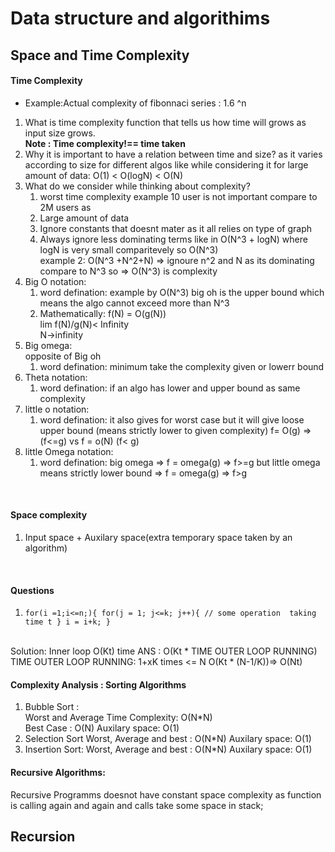 # Data structure and algorithims
## Space and Time Complexity

#### Time Complexity
* Example:Actual complexity of fibonnaci series : 1.6 ^n

1. What is time complexity
 function that tells us how time will grows as input size grows.<br>
 **Note :  Time complexity!== time taken**
  1.  Why it is important to have a relation between time and size?
      as it varies according to size for different algos like while 
      considering it for large amount of data: O(1) < O(logN) < O(N) 
2. What do we consider while thinking about complexity?
      1. worst time complexity
        example 10 user is not important compare to 2M users as
      2. Large amount of data
      3. Ignore constants that doesnt mater as it all relies on 
         type of graph
      4. Always ignore less dominating terms 
         like in O(N^3 + logN) where logN is very small comparitevely 
        so O(N^3)<br>
        example 2: O(N^3 +N^2+N) => ignoure n^2 and N as its dominating 
        compare to N^3 so => O(N^3) is complexity
3. Big O notation:
      1. word defination: example by O(N^3) big oh is the upper bound
        which means the algo cannot exceed more than N^3
      2. Mathematically: 
          f(N) = O(g(N))<br>
         lim         f(N)/g(N)< Infinity<br>
         N->infinity
4. Big omega: <br>opposite of Big oh
    1. word defination: minimum take the complexity given or lowerr bound
5. Theta notation:
    1. word defination: if an algo has lower and upper bound as same complexity
6. little o notation:
    1. word defination: it also gives for worst case but it will give loose upper bound (means strictly lower to given complexity)
    f= O(g) => (f<=g) vs f = o(N) (f< g)
7. little Omega notation:
    1. word defination: big omega => f = omega(g) => f>=g
     but little omega means strictly lower bound =>
    f = omega(g) => f>g  
<br>

#### Space complexity
1. Input space +  Auxilary space(extra temporary space taken by an algorithm)

<br>

#### Questions

1. `for(i =1;i<=n;){
  for(j = 1; j<=k; j++){
    // some operation  taking time t
  }
  i = i+k;
}`
<br>
Solution: Inner loop O(Kt) time
ANS : O(Kt * TIME OUTER LOOP RUNNING)
TIME OUTER LOOP RUNNING: 1+xK times <= N
O(Kt * (N-1/K))=> O(Nt)

<br>

#### Complexity Analysis : Sorting Algorithms

1. Bubble Sort : <br>
 Worst and Average Time Complexity: O(N*N) <br>
 Best Case : O(N)
 Auxilary space: O(1)
2. Selection Sort
  Worst, Average and best : O(N*N)
  Auxilary space: O(1)
3. Insertion Sort:
  Worst, Average and best : O(N*N)
  Auxilary space: O(1)

#### Recursive Algorithms:

Recursive Programms doesnot have constant space complexity as function is calling again and again and
calls take some space in stack;
 




## Recursion


